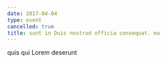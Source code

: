 ```yaml
---
date: 2017-04-04
type: event
cancelled: true
title: sunt in Duis nostrud officia consequat. eu
---
```

quis qui Lorem deserunt